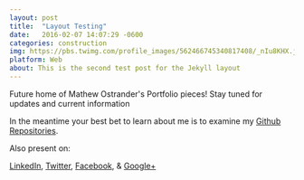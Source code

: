 ```yaml
---
layout: post
title:  "Layout Testing"
date:   2016-02-07 14:07:29 -0600
categories: construction
img: https://pbs.twimg.com/profile_images/562466745340817408/_nIu8KHX.jpeg
platform: Web
about: This is the second test post for the Jekyll layout
---
```


Future home of Mathew Ostrander's Portfolio pieces!
Stay tuned for updates and current information

In the meantime your best bet to learn about me is to examine my [Github Repositories](https://github.com/MAOstrander).

Also present on:

  [LinkedIn](https://www.linkedin.com/in/maostrander),
  [Twitter](https://twitter.com/OstranderMat),
  [Facebook](https://www.facebook.com/ostrandacon), &
  [Google+](https://plus.google.com/u/0/+MathewOstrander)
